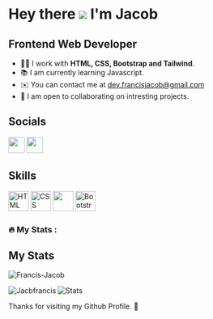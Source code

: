 
Hey there ![](https://user-images.githubusercontent.com/18350557/176309783-0785949b-9127-417c-8b55-ab5a4333674e.gif) I'm Jacob
================================================================================================================================



<h2>Frontend Web Developer</h2>

  * 👨‍💻 I work with <strong>HTML, CSS, Bootstrap and Tailwind</strong>.
  * 📚 I am currently learning Javascript.
  * ✉️ You can contact me at [dev.francisjacob@gmail.com](mailto:dev.francisjacob@gmail.com)
  * 🤝 I am open to collaborating on intresting projects.
</ul>

<h2>Socials </h3>
<p>
  <a href="https://www.github.com/Jacbfrancis" target="_blank" rel="noreferrer"><img src="https://raw.githubusercontent.com/danielcranney/readme-generator/main/public/icons/socials/github.svg" width="32" height="32" /></a>
  <a href="https://www.twitter.com/jacobxavier_" target="_blank" rel="noreferrer"><img src="https://raw.githubusercontent.com/danielcranney/readme-generator/main/public/icons/socials/twitter.svg" width="32" height="32" /></a>


<h2> Skills </h2>
<p align="left">
  <img src="https://cdn.jsdelivr.net/gh/devicons/devicon/icons/html5/html5-original.svg" alt="HTML" height="40" width="40" />
  <img src="https://cdn.jsdelivr.net/gh/devicons/devicon/icons/css3/css3-original.svg" alt="CSS" height="40" width="40"/>
  <img src="https://cdn.jsdelivr.net/gh/devicons/devicon/icons/tailwindcss/tailwindcss-plain.svg"  height="40" width="40"/>
  <img src="https://cdn.jsdelivr.net/gh/devicons/devicon/icons/bootstrap/bootstrap-original.svg" alt="Bootstrap" height="40" width="40"/> 
</p>


### :fire: My Stats :
<!-- <p><img align="left" src="https://github-readme-stats.vercel.app/api/top-langs?username=jacbfrancis&show_icons=true&locale=en&layout=compact" alt="Francis-jacob" /></p> -->
<h2> My Stats </h2>
<p><img align="center" src="https://github-readme-streak-stats.herokuapp.com/?user=jacbfrancis&" alt="Francis-Jacob" /></p>
<p><img align="left" src="https://github-readme-stats.vercel.app/api/top-langs?username=Jacbfrancis&show_icons=true&locale=en&layout=compact" alt="Jacbfrancis" /></p>

<img src="https://github-readme-stats.vercel.app/api?username=Jacbfrancis&show_icons=true&hide_border=true" alt="Stats" />

<p> Thanks for visiting my Github Profile. 🎯</p>
